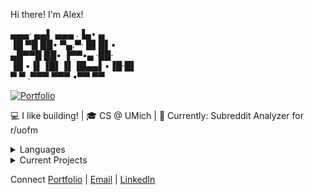 Hi there! I'm Alex! 

 ▄▄▄· ▄▄▌  ▄▄▄ .▐▄• ▄        
▐█ ▀█ ██•  ▀▄.▀· █▌█▌▪       
▄█▀▀█ ██▪  ▐▀▀▪▄ ·██·        
▐█ ▪▐▌▐█▌▐▌▐█▄▄▌▪▐█·█▌       
 ▀  ▀ .▀▀▀  ▀▀▀ •▀▀ ▀▀ 

[![Portfolio](https://img.shields.io/badge/Portfolio-Visit%20Site-blue)](https://alexcsalinas.github.io/personalsite/)

💻 I like building! | 🎓 CS @ UMich | 🔭 Currently: Subreddit Analyzer for r/uofm

<details>
<summary>Languages</summary>

![C++](https://img.shields.io/badge/C++-00599C?style=flat&logo=cplusplus&logoColor=white)
![Python](https://img.shields.io/badge/Python-3776AB?style=flat&logo=python&logoColor=white)
![Java](https://img.shields.io/badge/Java-007396?style=flat&logo=java&logoColor=white)
![JavaScript](https://img.shields.io/badge/JavaScript-F7DF1E?style=flat&logo=javascript&logoColor=black)
![HTML/CSS](https://img.shields.io/badge/HTML%2FCSS-E34F26?style=flat&logo=html5&logoColor=white)
</details>

<details>
<summary>Current Projects</summary>

- 📊 Subreddit Analyzer: Data visualization tool for r/uofm
- 🌐 [Personal Website](https://alexcsalinas.github.io/personalsite/)
</details>

Connect
[Portfolio](https://alexcsalinas.github.io/personalsite/) | 
[Email](mailto:alexsali@umich.edu) | 
[LinkedIn](https://www.linkedin.com/in/alexandercsalinas)
